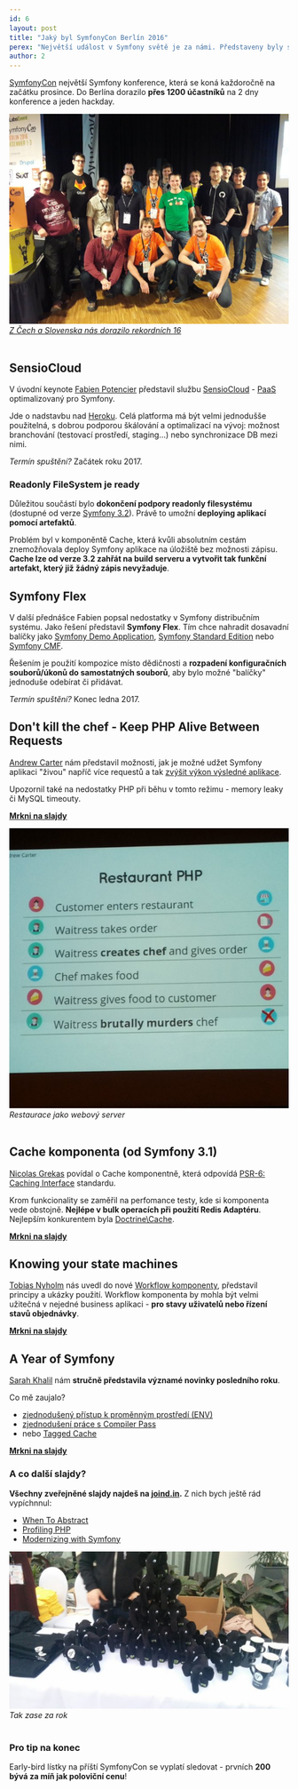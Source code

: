 ```yaml
---
id: 6
layout: post
title: "Jaký byl SymfonyCon Berlín 2016"
perex: "Největší událost v Symfony světě je za námi. Představeny byly služby <strong>SensioCloud</strong>, nový balíčkovací systém <strong>Symfony Flex</strong> a mnoho dalšího."
author: 2
---
```


[SymfonyCon](http://berlincon2016.symfony.com/) největší Symfony konference, která se koná každoročně na začátku prosince. Do Berlína dorazilo **přes 1200 účastníků** na 2 dny konference a jeden hackday.

<div class="text-center">
    <img src="/assets/images/posts/2016/symfonycon/our-group.jpg">
    <br>
    <em>
        <a href="https://twitter.com/MichalOktabec/status/804690615023890432">Z Čech a Slovenska nás dorazilo rekordních 16</a>
    </em>
</div>

<br>

## SensioCloud

V úvodní keynote [Fabien Potencier](https://github.com/fabpot) představil službu [SensioCloud](https://sensio.cloud/) - [PaaS](https://en.wikipedia.org/wiki/Platform_as_a_service) optimalizovaný pro Symfony.

Jde o nadstavbu nad [Heroku](https://www.heroku.com). Celá platforma má být velmi jednodušše použitelná, s dobrou podporou škálování a optimalizací na vývoj: možnost branchování (testovací prostředí, staging...) nebo synchronizace DB mezi nimi.

*Termín spuštění?*
Začátek roku 2017.

### Readonly FileSystem je ready

Důležitou součástí bylo **dokončení podpory readonly filesystému** (dostupné od verze [Symfony 3.2](https://github.com/symfony/symfony/blob/master/CHANGELOG-3.2.md)). Právě to umožní **deploying aplikací pomocí artefaktů**.

Problém byl v komponěntě Cache, která kvůli absolutním cestám znemožňovala deploy Symfony aplikace na úložiště bez možnosti zápisu. **Cache lze od verze 3.2 zahřát na build serveru a vytvořit tak funkční artefakt, který již žádný zápis nevyžaduje**.


## Symfony Flex

V další přednášce Fabien popsal nedostatky v Symfony distribučním systému. Jako řešení představil **Symfony Flex**. Tím chce nahradit dosavadní balíčky jako [Symfony Demo Application](https://github.com/symfony/symfony-demo), [Symfony Standard Edition](https://github.com/symfony/symfony-standard) nebo  [Symfony CMF](http://cmf.symfony.com/).

Řešením je použití kompozice místo dědičnosti a **rozpadení konfiguračních souborů/úkonů do samostatných souborů**, aby bylo možné "balíčky" jednoduše odebírat či přidávat.

*Termín spuštění?*
Konec ledna 2017.


## Don't kill the chef - Keep PHP Alive Between Requests

[Andrew Carter](https://twitter.com/AndrewCarterUK) nám představil možnosti, jak je možné udžet Symfony aplikaci "živou" napříč více requestů a tak [zvýšit výkon výsledné aplikace](http://andrew.carterlunn.co.uk/slides/soup-up-symfony/#/49).

Upozornil také na nedostatky PHP při běhu v tomto režimu - memory leaky či MySQL timeouty.

**[Mrkni na slajdy](http://andrew.carterlunn.co.uk/slides/soup-up-symfony/)**

<div class="text-center">
    <img src="/assets/images/posts/2016/symfonycon/dont-kill-chef.jpg">
    <br>
    <em>
        Restaurace jako webový server
    </em>
</div>

<br>

## Cache komponenta (od Symfony 3.1)

[Nicolas Grekas](https://github.com/nicolas-grekas) povídal o Cache komponentně, která odpovídá [PSR-6: Caching Interface](http://www.php-fig.org/psr/psr-6/) standardu.

Krom funkcionality se zaměřil na perfomance testy, kde si komponenta vede obstojně. **Nejlépe v bulk operacích při použití Redis Adaptéru**. Nejlepším konkurentem byla [Doctrine\Cache](https://github.com/doctrine/cache).

**[Mrkni na slajdy](https://speakerdeck.com/nicolasgrekas/psr-6-and-symfony-cache-fast-by-standards-1)**


## Knowing your state machines

[Tobias Nyholm](https://github.com/Nyholm) nás uvedl do nové [Workflow komponenty](https://github.com/symfony/workflow), představil principy a ukázky použití. Workflow komponenta by mohla být velmi užitečná v nejedné business aplikaci - **pro stavy uživatelů nebo řízení stavů objednávky**.

**[Mrkni na slajdy](https://www.slideshare.net/TobiasNyholm/knowing-your-state-machines)**


## A Year of Symfony

[Sarah Khalil](https://github.com/saro0h) nám **stručně představila významé novinky posledního roku**.

Co mě zaujalo?

- [zjednodušený přístup k proměnným prostředí (ENV)](https://speakerdeck.com/saro0h/symfonycon-berlin-a-year-of-symfony?slide=60)
- [zjednodušení práce s Compiler Pass](https://speakerdeck.com/saro0h/symfonycon-berlin-a-year-of-symfony?slide=54)
- nebo  [Tagged Cache](https://speakerdeck.com/saro0h/symfonycon-berlin-a-year-of-symfony?slide=57)


**[Mrkni na slajdy](https://speakerdeck.com/saro0h/symfonycon-berlin-a-year-of-symfony)**


### A co další slajdy?

**Všechny zveřejněné slajdy najdeš na [joind.in](https://joind.in/event/symfonycon-berlin-2016).** Z nich bych
ještě rád vypíchnnul:


- [When To Abstract](https://qafoo.com/resources/presentations/symfonycon_berlin_2016/when_to_abstract.html)
- [Profiling PHP](https://speakerdeck.com/sgrodzicki/profiling-php-at-symfonycon-berlin-2016)
- [Modernizing with Symfony](https://slidr.io/derrabus/modernizing-with-symfony#1)


<div class="text-center">
    <img src="/assets/images/posts/2016/symfonycon/elaphants.jpg">
    <br>
    <em>
        Tak zase za rok
    </em>
</div>

<br>

### Pro tip na konec

Early-bird lístky na příští SymfonyCon se vyplatí sledovat - prvních **200 bývá za míň jak poloviční cenu**!
